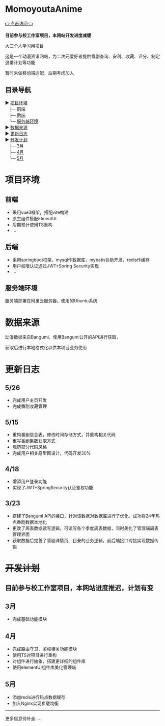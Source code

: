 # MomoyoutaAnime 

[👉点击访问👈](https://www.momoyouta.fun)

**目前参与校工作室项目，本网站开发进度减缓**

大三个人学习用项目

这是一个动漫资讯网站，为二次元爱好者提供番剧查询、安利、收藏、评分、制定追番计划等功能

暂时未做移动端适配，后期考虑加入


## 目录导航
▶︎ [项目环境](#1)  
　├─ [前端](#前端)  
　├─ [后端](#后端)  
　└─ [服务端环境](#服务端环境)  
▶︎ [数据来源](#数据来源)  
▶︎ [更新日志](#更新日志)  
▶︎ [开发计划](#开发计划)  
　├─ [3月](#3月)  
　├─ [4月](#1)  
　└─ [5月](#5月)  



# 项目环境  

## 前端

- 采用vue3框架，搭配vite构建  
- 原生组件搭配ElmentUI
- 后期预计使用TS重构
- ...

## 后端

- 采用springboot框架，mysql作数据库，mybatis协助开发，redis作缓存
- 用户权限认证通过JWT+Spring Security实现
- ...



## 服务端环境

服务端部署在阿里云服务器，使用的Ubuntu系统

# 数据来源

动漫数据来自Bangumi，使用Bangumi公开的API进行获取，

获取后进行本地格式化以供本项目业务使用



# 更新日志

## 5/26
- 完成用户主页开发
- 完成番剧收藏管理

## 5/15

- 重构番剧信息表，修改时间存储方式，并重构相关代码
- 重写番剧集数获取方式
- 规范部分代码风格
- 完成用户相关原型图设计，代码开发30%




## 4/18

- 增添用户登录功能
- 实现了JWT+SpringSecurity认证鉴权功能

## 3/23

- 搭建了Bangumi API的接口，针对该数据对数据库进行了优化，成功将24年热点番剧数据本地化
- 更改了周表数据读写逻辑，可读写各个季度周表数据，同时美化了管理端周表管理界面
- 获取数据后完善了番剧详情页、目录的业务逻辑，前后端接口对接实现数据传输



# ~~开发计划~~

## 目前参与校工作室项目，本网站进度推迟，计划有变

## 3月

- 完成基础功能模块

## 4月 

- 完成路由守卫、鉴权相关功能模块
- 使用TS对项目进行重构
- 对组件进行抽象，搭建更详细的组件库
- 使用elementUI组件库美化管理端

## 5月

- 添加redis进行热点数据缓存
- 加入Nginx实现负载均衡




----

更多信息待补全......





















































